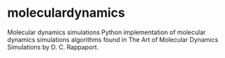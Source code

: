 # moleculardynamics
Molecular dynamics simulations
Python implementation of molecular dynamics simulations algorithms found in The Art of Molecular Dynamics Simulations by D. C. Rappaport.
